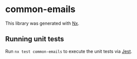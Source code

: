 # common-emails

This library was generated with [Nx](https://nx.dev).

## Running unit tests

Run `nx test common-emails` to execute the unit tests via [Jest](https://jestjs.io).
